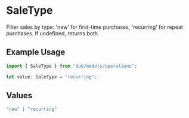 # SaleType

Filter sales by type: 'new' for first-time purchases, 'recurring' for repeat purchases. If undefined, returns both.

## Example Usage

```typescript
import { SaleType } from "dub/models/operations";

let value: SaleType = "recurring";
```

## Values

```typescript
"new" | "recurring"
```
